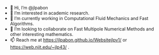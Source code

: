 - 👋 Hi, I’m @jlpabon
- 👀 I’m interested in academic research.
- 🌱 I’m currently working in Computational Fluid Mechanics and Fast Algorithms.
- 💞️ I’m looking to collaborate on Fast Multipole Numerical Methods and other interesting mathematics.
- 📫 Reach me at https://jlpabon.github.io/Websitejlpv1/ or https://web.njit.edu/~jlp43/ .

<!---
jlpabon/jlpabon is a ✨ special ✨ repository because its `README.md` (this file) appears on your GitHub profile.
You can click the Preview link to take a look at your changes.
--->
